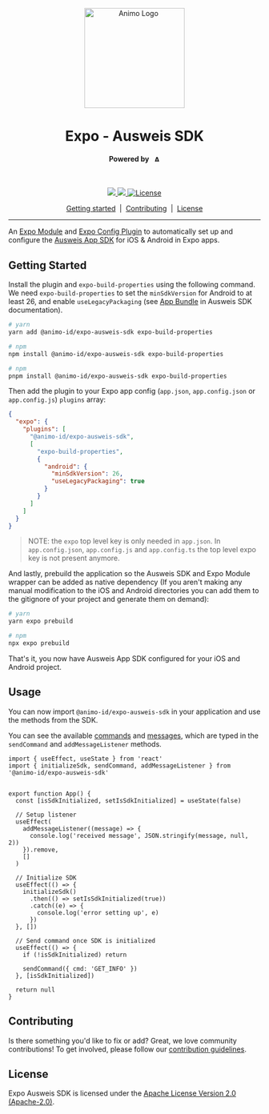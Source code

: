 <p align="center">
  <picture>
   <source media="(prefers-color-scheme: light)" srcset="https://res.cloudinary.com/animo-solutions/image/upload/v1656578320/animo-logo-light-no-text_ok9auy.svg">
   <source media="(prefers-color-scheme: dark)" srcset="https://res.cloudinary.com/animo-solutions/image/upload/v1656578320/animo-logo-dark-no-text_fqqdq9.svg">
   <img alt="Animo Logo" height="200px" />
  </picture>
</p>

<h1 align="center" ><b>Expo - Ausweis SDK</b></h1>

<h4 align="center">Powered by &nbsp; 
  <picture>
    <source media="(prefers-color-scheme: light)" srcset="https://res.cloudinary.com/animo-solutions/image/upload/v1656579715/animo-logo-light-text_cma2yo.svg">
    <source media="(prefers-color-scheme: dark)" srcset="https://res.cloudinary.com/animo-solutions/image/upload/v1656579715/animo-logo-dark-text_uccvqa.svg">
    <img alt="Animo Logo" height="12px" />
  </picture>
</h4><br>

<p align="center">
  <a href="https://typescriptlang.org">
    <img src="https://img.shields.io/badge/%3C%2F%3E-TypeScript-%230074c1.svg" />
  </a>
  <a href="https://www.npmjs.com/package/@animo-id/expo-ausweis-sdk">
    <img src="https://img.shields.io/npm/v/@animo-id/expo-ausweis-sdk" />
  </a>
  <a
    href="https://raw.githubusercontent.com/animo/expo-ausweis-sdk/main/LICENSE"
    ><img
      alt="License"
      src="https://img.shields.io/badge/License-Apache%202.0-blue.svg"
  /></a>
</p>

<p align="center">
  <a href="#getting-started">Getting started</a> 
  &nbsp;|&nbsp;
  <a href="#contributing">Contributing</a> 
  &nbsp;|&nbsp;
  <a href="#contributing">License</a> 
</p>

---

An [Expo Module](https://docs.expo.dev/modules/overview/) and [Expo Config Plugin](https://docs.expo.dev/guides/config-plugins/) to automatically set up and configure the [Ausweis App SDK](https://www.ausweisapp.bund.de/sdk/intro.html) for iOS & Android in Expo apps.

## Getting Started

Install the plugin and `expo-build-properties` using the following command. We need `expo-build-properties` to set the `minSdkVersion` for Android to at least 26, and enable `useLegacyPackaging` (see [App Bundle](https://www.ausweisapp.bund.de/sdk/android.html#app-bundle) in Ausweis SDK documentation).

```sh
# yarn
yarn add @animo-id/expo-ausweis-sdk expo-build-properties

# npm
npm install @animo-id/expo-ausweis-sdk expo-build-properties

# npm
pnpm install @animo-id/expo-ausweis-sdk expo-build-properties
```

Then add the plugin to your Expo app config (`app.json`, `app.config.json` or `app.config.js`) `plugins` array:

```json
{
  "expo": {
    "plugins": [
      "@animo-id/expo-ausweis-sdk",
      [
        "expo-build-properties",
        {
          "android": {
            "minSdkVersion": 26,
            "useLegacyPackaging": true
          }
        }
      ]
    ]
  }
}
```

> NOTE: the `expo` top level key is only needed in `app.json`. In `app.config.json`, `app.config.js` and `app.config.ts` the top level expo key is not present anymore.

And lastly, prebuild the application so the Ausweis SDK and Expo Module wrapper can be added as native dependency (If you aren't making any manual modification to the iOS and Android directories you can add them to the gitignore of your project and generate them on demand):

```sh
# yarn
yarn expo prebuild

# npm
npx expo prebuild
```

That's it, you now have Ausweis App SDK configured for your iOS and Android project.

## Usage

You can now import `@animo-id/expo-ausweis-sdk` in your application and use the methods from the SDK. 

You can see the available [commands](https://www.ausweisapp.bund.de/sdk/commands.html#) and [messages](https://www.ausweisapp.bund.de/sdk/messages.html), which are typed in the `sendCommand` and `addMessageListener` methods.

```tsx
import { useEffect, useState } from 'react'
import { initializeSdk, sendCommand, addMessageListener } from '@animo-id/expo-ausweis-sdk'


export function App() {
  const [isSdkInitialized, setIsSdkInitialized] = useState(false)

  // Setup listener
  useEffect(
    addMessageListener((message) => {
      console.log('received message', JSON.stringify(message, null, 2))
    }).remove,
    []
  )

  // Initialize SDK
  useEffect(() => {
    initializeSdk()
      .then(() => setIsSdkInitialized(true))
      .catch((e) => {
        console.log('error setting up', e)
      })
  }, [])

  // Send command once SDK is initialized
  useEffect(() => {
    if (!isSdkInitialized) return

    sendCommand({ cmd: 'GET_INFO' })
  }, [isSdkInitialized])

  return null
}
```

## Contributing

Is there something you'd like to fix or add? Great, we love community contributions! To get involved, please follow our [contribution guidelines](./CONTRIBUTING.md).

## License

Expo Ausweis SDK is licensed under the [Apache License Version 2.0 (Apache-2.0)](./LICENSE).
